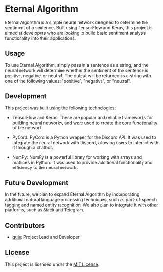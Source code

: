 # Eternal Algorithm

Eternal Algorithm is a simple neural network designed to determine the sentiment of a sentence. Built using TensorFlow and Keras, this project is aimed at developers who are looking to build basic sentiment analysis functionality into their applications.

## Usage

To use Eternal Algorithm, simply pass in a sentence as a string, and the neural network will determine whether the sentiment of the sentence is positive, negative, or neutral. The output will be returned as a string with one of the following values: "positive", "negative", or "neutral".

## Development

This project was built using the following technologies:

- TensorFlow and Keras: These are popular and reliable frameworks for building neural networks, and were used to create the core functionality of the network.

- PyCord: PyCord is a Python wrapper for the Discord API. It was used to integrate the neural network with Discord, allowing users to interact with it through a chatbot.

- NumPy: NumPy is a powerful library for working with arrays and matrices in Python. It was used to provide additional functionality and efficiency to the neural network.

## Future Development

In the future, we plan to expand Eternal Algorithm by incorporating additional natural language processing techniques, such as part-of-speech tagging and named entity recognition. We also plan to integrate it with other platforms, such as Slack and Telegram.

## Contributors

- [quiu](https://github.com/TheQuiu): Project Lead and Developer

## License

This project is licensed under the [MIT License](LICENSE).
